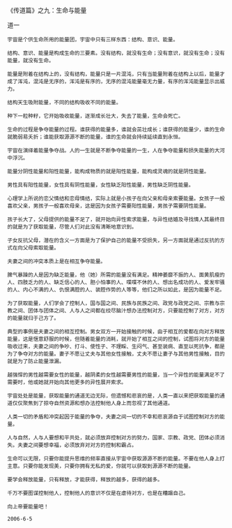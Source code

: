 《传道篇》之九：生命与能量

道一


    宇宙是个供生命所用的能量团，宇宙中只有三样东西：结构、意识、能量。

    结构、意识、能量是构成生命的三要素。没有结构，就没有生命；没有意识，就没有生命；没有能量，就没有生命。

    能量是附着在结构上的，没有结构，能量只是一片混沌，只有当能量附着在结构上以后，能量才成了浑沌，混沌是无序的，浑沌是有序的，无序的混沌能量毫无力量，有序的浑沌能量显示出威力。

    结构天生吸附能量，不同的结构吸收不同的能量。

    种下一粒种籽，它开始吸收能量，逐渐成长壮大，失去了能量，生命会死亡。

    生命的过程是争夺能量的过程。谁获得的能量多，谁就会茁壮成长；谁获得的能量少，谁的生命就脆弱易夭折；谁能获取源源不断的能量，谁的生命就会持续延续直到永恒。

    宇宙在演绎着能量争夺战。人的一生就是不断争夺能量的一生，人在争夺能量和损失能量的大河中浮沉。

    能量分阴性能量和阳性能量，能构成物质的就是阳性能量，能构成灵魂的就是阴性能量。

    男性具有阳性能量，女性具有阴性能量，女性缺乏阳性能量，男性缺乏阴性能量。

    心理学上所说的恋父情结和恋母情结，实际上就是小孩子在向父亲和母亲索要能量。女孩子一般喜欢父亲，男孩子一般喜欢母亲，这是因为女孩子需要阳性能量，男孩子需要阴性能量。

    孩子长大了，父母提供的能量不足了，就开始向异性索求能量，与异性结婚及寻找情人其最终目的就是为了获取能量，尽管人们对此没有清晰地意识到。

    子女反抗父母，潜在的含义一方面是为了保护自己的能量不受损失，另一方面就是通过反抗的方式在向父母索取能量。

    夫妻之间的冲突本质上是在相互争夺能量。

    脾气暴躁的人是因为缺乏能量，他（她）所需的能量没有满足。精神萎靡不振的人、面黄肌瘦的人、四肢乏力的人、缺乏信心的人、胆小怕事的人、喋喋不休的人、想出名成功的人、爱发牢骚的人、内心不满的人、仇恨满腔的人、装腔作势的人等等，他们之所以如此，是因为能量不足。

    为了获取能量，人们学会了控制人，国与国之间、民族与民族之间、政党与政党之间、宗教与宗教之间、团体与团体之间、人与人之间都在绞尽脑汁想办法控制对方，只要能控制了对方，对方的能量就归于己方了。

    典型的事例是夫妻之间的相互控制。男女双方一开始接触的时候，由于相互的爱都在向对方释放能量，这是惬意舒服的时候，但随着能量的消耗，就开始了相互之间的控制，试图将对方的能量吸收过来，夫妻之间的争吵、打斗、使性子、不理睬、生闷气、甚至装病、直至以死抗争，都是为了争夺对方的能量。妻子不愿让丈夫与其他女性接触，丈夫不愿让妻子与其他男性接触，目的就是为了防止能量泄漏。

    越强悍的男性越需要女性的能量，越阴柔的女性越需要男性的能量，当一个异性的能量满足不了需要时，他或她就开始向其他更多的异性展开索求。

    宇宙处处是能量，获取能量的通道无边无际，但遗憾和悲哀的是，人类一直以来把获取能量的通道仅仅聚焦到了掠夺自然资源和想办法控制他人身上而忽视了其他通道。

    人类一切的矛盾和冲突起因于能量的争夺，夫妻之间一切的不幸和悲哀源自于试图控制对方的能量。

    人与自然，人与人要想和平共处，就必须放弃控制对方的努力，国家、宗教、政党、团体必须消失。夫妻之间要想幸福，必须放弃对对方的控制和霸占。

    生命可以无限，只要你能提升思维的频率直接从宇宙中获取源源不断的能量。不要在他人身上打主意。只要你能发现美，只要你拥有无私的爱，你就可以获取到源源不断的能量。

    要学会释放能量，只有释放，才能获得，释放的越多，获得的越多。

    千万不要图谋控制他人，控制他人的意识不仅是在虐待对方，也是在糟蹋自己。

    向上帝要能量吧！

    2006-6-5



          